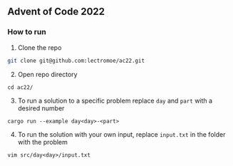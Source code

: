 ## Advent of Code 2022


### How to run
1. Clone the repo
```bash
git clone git@github.com:lectromoe/ac22.git
```
2. Open repo directory
```
cd ac22/
```
3. To run a solution to a specific problem replace `day` and `part` with a desired number
```
cargo run --example day<day>-<part>
```
4. To run the solution with your own input, replace `input.txt` in the folder with the problem
```
vim src/day<day>/input.txt
```
